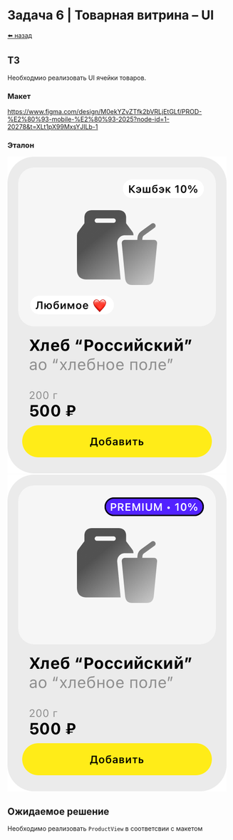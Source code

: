 #  Задача 6 | Товарная витрина – UI

[⬅️ назад](../README.md)

## ТЗ

Необходмио реализовать UI ячейки товаров.

### Макет

https://www.figma.com/design/M0ekYZvZTfk2bVRLjEtGLf/PROD-%E2%80%93-mobile-%E2%80%93-2025?node-id=1-20278&t=XLt1pX99MxsYJILb-1


### Эталон

![](./ref/product-1.png)
![](./ref/product-2.png)

## Ожидаемое решение

Необходимо реализовать `ProductView` в соответсвии с макетом


